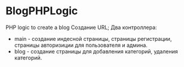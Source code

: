 # BlogPHPLogic
PHP logic to create a blog
Создание URL;
Два контроллера:
- main - создание индесной страницы, страницы регистрации, страницы авторизиции для пользователя и админа.
- blog - создание страницы для добавления категорий, удаления категорий.
